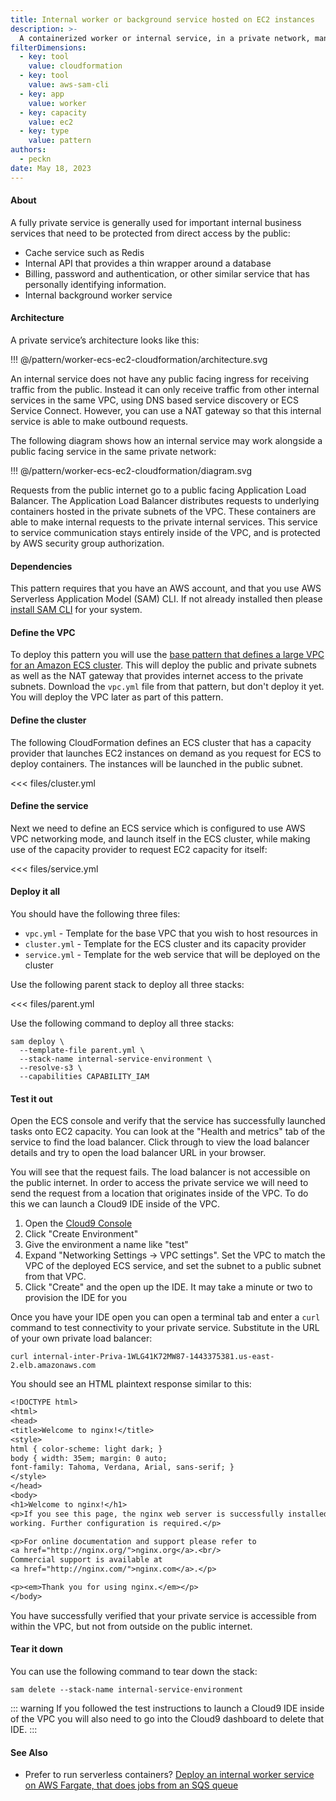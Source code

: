 ```yaml
---
title: Internal worker or background service hosted on EC2 instances
description: >-
  A containerized worker or internal service, in a private network, managed by EC2, hosted on EC2 capacity.
filterDimensions:
  - key: tool
    value: cloudformation
  - key: tool
    value: aws-sam-cli
  - key: app
    value: worker
  - key: capacity
    value: ec2
  - key: type
    value: pattern
authors:
  - peckn
date: May 18, 2023
---
```


#### About

A fully private service is generally used for important internal business services that need to be protected from direct access by the public:

- Cache service such as Redis
- Internal API that provides a thin wrapper around a database
- Billing, password and authentication, or other similar service that has personally identifying information.
- Internal background worker service

#### Architecture

A private service’s architecture looks like this:

!!! @/pattern/worker-ecs-ec2-cloudformation/architecture.svg

An internal service does not have any public facing ingress for receiving traffic from the public. Instead it can only receive traffic from other internal services in the same VPC, using DNS based service discovery or ECS Service Connect. However, you can use a NAT gateway so that this internal service is able to make outbound requests.

The following diagram shows how an internal service may work alongside a public facing service in the same private network:

!!! @/pattern/worker-ecs-ec2-cloudformation/diagram.svg

Requests from the public internet go to a public facing Application Load Balancer. The Application Load Balancer distributes requests to underlying containers hosted in the private subnets of the VPC. These containers are able to make internal requests to the private internal services. This service to service communication stays entirely inside of the VPC, and is protected by AWS security group authorization.

#### Dependencies

This pattern requires that you have an AWS account, and that you use AWS Serverless Application Model (SAM) CLI. If not already installed then please [install SAM CLI](https://docs.aws.amazon.com/serverless-application-model/latest/developerguide/install-sam-cli.html) for your system.

#### Define the VPC

To deploy this pattern you will use the [base pattern that defines a large VPC for an Amazon ECS cluster](/large-vpc-for-amazon-ecs-cluster). This will deploy the public and private subnets as well as the NAT gateway that provides internet access to the private subnets. Download the `vpc.yml` file from that pattern, but don't deploy it yet. You will deploy the VPC later as part of this pattern.

#### Define the cluster

The following CloudFormation defines an ECS cluster that has a capacity provider that launches EC2 instances on demand as you request for ECS to deploy containers. The instances will be launched in the public subnet.

<<< files/cluster.yml

#### Define the service

Next we need to define an ECS service which is configured to use AWS VPC networking mode, and launch itself in the ECS cluster, while making use of the capacity provider to request EC2 capacity for itself:

<<< files/service.yml

#### Deploy it all

You should have the following three files:

- `vpc.yml` - Template for the base VPC that you wish to host resources in
- `cluster.yml` - Template for the ECS cluster and its capacity provider
- `service.yml` - Template for the web service that will be deployed on the cluster

Use the following parent stack to deploy all three stacks:

<<< files/parent.yml

Use the following command to deploy all three stacks:

```shell
sam deploy \
  --template-file parent.yml \
  --stack-name internal-service-environment \
  --resolve-s3 \
  --capabilities CAPABILITY_IAM
```

#### Test it out

Open the ECS console and verify that the service has successfully launched tasks onto EC2 capacity. You can look at the "Health and metrics" tab of the service to find the load balancer. Click through to view the load balancer details and try to open the load balancer URL in your browser.

You will see that the request fails. The load balancer is not accessible on the public internet. In order to access the private service we will need to send the request from a location that originates inside of the VPC. To do this we can launch a Cloud9 IDE inside of the VPC.

1. Open the [Cloud9 Console](https://console.aws.amazon.com/cloud9control/home)
2. Click "Create Environment"
3. Give the environment a name like "test"
4. Expand "Networking Settings -> VPC settings". Set the VPC to match the VPC of the deployed ECS service, and set the subnet to a public subnet from that VPC.
5. Click "Create" and the open up the IDE. It may take a minute or two to provision the IDE for you

Once you have your IDE open you can open a terminal tab and enter a `curl` command to test connectivity to your private service. Substitute in the URL of your own private load balancer:

```
curl internal-inter-Priva-1WLG41K72MW87-1443375381.us-east-2.elb.amazonaws.com
```

You should see an HTML plaintext response similar to this:

```txt
<!DOCTYPE html>
<html>
<head>
<title>Welcome to nginx!</title>
<style>
html { color-scheme: light dark; }
body { width: 35em; margin: 0 auto;
font-family: Tahoma, Verdana, Arial, sans-serif; }
</style>
</head>
<body>
<h1>Welcome to nginx!</h1>
<p>If you see this page, the nginx web server is successfully installed and
working. Further configuration is required.</p>

<p>For online documentation and support please refer to
<a href="http://nginx.org/">nginx.org</a>.<br/>
Commercial support is available at
<a href="http://nginx.com/">nginx.com</a>.</p>

<p><em>Thank you for using nginx.</em></p>
</body>
```

You have successfully verified that your private service is accessible from within the VPC, but not from outside on the public internet.

#### Tear it down

You can use the following command to tear down the stack:

```shell
sam delete --stack-name internal-service-environment
```

::: warning
If you followed the test instructions to launch a Cloud9 IDE inside of the VPC you will also need to go into the Cloud9 dashboard to delete that IDE.
:::

#### See Also

- Prefer to run serverless containers? [Deploy an internal worker service on AWS Fargate, that does jobs from an SQS queue](/background-worker-sqs-queue-container-copilot)
